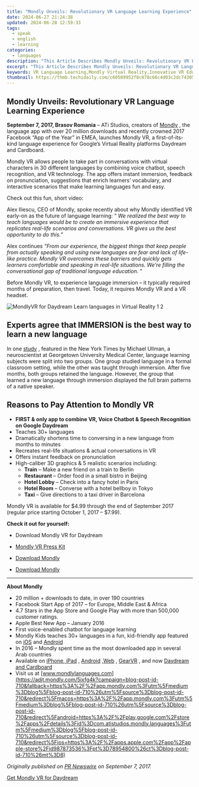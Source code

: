 ```yaml
---
title: "Mondly Unveils: Revolutionary VR Language Learning Experience"
date: 2024-06-27 21:24:38
updated: 2024-06-28 12:59:33
tags:
  - speak
  - english
  - learning
categories:
  - languages
description: "This Article Describes Mondly Unveils: Revolutionary VR Language Learning Experience"
excerpt: "This Article Describes Mondly Unveils: Revolutionary VR Language Learning Experience"
keywords: VR Language Learning,Mondly Virtual Reality,Innovative VR Education,Immersive Educational Technology,Future of Language Acquisition,Enhancing Linguistic Skills with VR,Revolutionary Multilingual Training
thumbnail: https://thmb.techidaily.com/c60589952f8c878c66c4d03c2dc7430570638a52b8139e832f43c3d01160d93d.png
---
```


## Mondly Unveils: Revolutionary VR Language Learning Experience

**September 7, 2017, Brasov Romania** –  ATi Studios, creators of [Mondly](https://adjt.mondly.com/5ixfg4k?campaign=blog-post-id-710&fallback=https%3A%2F%2Fapp.mondly.com%3Futm%5Fmedium%3Dblog%5Fblog-post-id-710%26utm%5Fsource%3Dblog-post-id-710&redirect%5Fmacos=https%3A%2F%2Fapp.mondly.com%3Futm%5Fmedium%3Dblog%5Fblog-post-id-710%26utm%5Fsource%3Dblog-post-id-710&redirect%5Fandroid=https%3A%2F%2Fplay.google.com%2Fstore%2Fapps%2Fdetails%3Fid%3Dcom.atistudios.mondly.languages%3Futm%5Fmedium%3Dblog%5Fblog-post-id-710%26utm%5Fsource%3Dblog-post-id-710&redirect%5Fios=https%3A%2F%2Fapps.apple.com%2Fapp%2Fapple-store%2Fid987873536%3Fpt%3D78954800%26ct%3Dblog-post-id-710%26mt%3D8) , the language app with over 20 million downloads and recently crowned 2017 Facebook “App of the Year” in EMEA, launches Mondly VR, a first-of-its-kind language experience for Google’s Virtual Reality platforms Daydream and Cardboard.

 Mondly VR allows people to take part in conversations with virtual characters in 30 different languages by combining voice chatbot, speech recognition, and VR technology. The app offers instant immersion, feedback on pronunciation, suggestions that enrich learners’ vocabulary, and interactive scenarios that make learning languages fun and easy.

Check out this fun, short video:

 Alex Iliescu, CEO of Mondly, spoke recently about why Mondly identified VR early-on as the future of language learning: “   _We realized the best way to teach languages would be to create an immersive experience that replicates real-life scenarios and conversations. VR gives us the best opportunity to do this.”_

Alex continues   _“From our experience, the biggest things that keep people from actually speaking and using new languages are fear and lack of life-like practice. Mondly VR overcomes these barriers and quickly gets learners comfortable and speaking in real-life situations. We’re filling the conversational gap of traditional language education._ ”

 Before Mondly VR, to experience language immersion – it typically required months of preparation, then travel. Today, it requires Mondly VR and a VR headset.

![MondlyVR for Daydream Learn languages in Virtual Reality 1 2](https://edge.mondly.com/blog/wp-content/uploads/2017/10/MondlyVR-for-Daydream-Learn-languages-in-Virtual-Reality-1_2.gif "Mondly Launches The First Vr Language App With Speech Recognition On Daydream 2")

## Experts agree that IMMERSION is the best way to learn a new language

In one [study](http://www.nytimes.com/2012/04/03/science/how-immersion-helps-to-learn-a-new-language.html?mcubz=1)  , featured in the New York Times by Michael Ullman, a neuroscientist at Georgetown University Medical Center, language learning subjects were split into two groups. One group studied language in a formal classroom setting, while the other was taught through immersion. After five months, both groups retained the language. However, the group that learned a new language through immersion displayed the full brain patterns of a native speaker.

## Reasons to Pay Attention to Mondly VR

* **FIRST & only app to combine VR, Voice Chatbot & Speech Recognition on Google Daydream**
* Teaches 30+ languages
* Dramatically shortens time to conversing in a new language from months to minutes
* Recreates real-life situations & actual conversations in VR
* Offers instant feedback on pronunciation
* High-caliber 3D graphics & 5 realistic scenarios including:  
  * **Train**  – Make a new friend on a train to Berlin  
  * **Restaurant**  – Order food in a small bistro in Beijing  
  * **Hotel Lobby**  – Check into a fancy hotel in Paris  
  * **Hotel Room**  – Converse with a hotel bellboy in Tokyo  
  * **Taxi**  – Give directions to a taxi driver in Barcelona

 Mondly VR is available for $4.99 through the end of September 2017 (regular price starting October 1, 2017 – $7.99).

**Check it out for yourself:**

* Download Mondly VR for Daydream
* [Mondly VR Press Kit](https://www.dropbox.com/sh/vo4j5214zvwdxy5/AAC20VxIgpuiEe7ED2%5F37VNEa?dl=0)

* [Download Mondly](https://www.facebook.com/sharer/sharer.php?u=https%3A%2F%2Fwww.mondly.com%2Fblog%2Fmeet-first-vr-language-learning-app-daydream%2F&t=Mondly+Launches+the+First+VR+Language+App+with+Speech+Recognition+on+Daydream "Share on Facebook")
* [Download Mondly](https://shop.mondly.com/affiliate.php?ACCOUNT=ATISTUDI&AFFILIATE=108875&PATH=https://www.mondly.com?AFFILIATE=108875)

---

**About Mondly**

* 20 million + downloads to date, in over 190 countries
* Facebook Start App of 2017 – for Europe, Middle East & Africa
* 4.7 Stars in the App Store and Google Play with more than 500,000 customer ratings.
* Apple Best New App – January 2016
* First voice-enabled chatbot for language learning
* Mondly Kids teaches 30+ languages in a fun, kid-friendly app featured on [iOS](https://itunes.apple.com/us/app/id1204344868?mt=8)  and [Android](https://apps.apple.com/us/app/kids-learn-languages-by-mondly/id1204344868)
* In 2016 – Mondly spent time as the most downloaded app in several Arab countries
* Available on [iPhone, iPad](https://adjt.mondly.com/5ixfg4k?campaign=blog-post-id-710&fallback=https%3A%2F%2Fapp.mondly.com%3Futm%5Fmedium%3Dblog%5Fblog-post-id-710%26utm%5Fsource%3Dblog-post-id-710&redirect%5Fmacos=https%3A%2F%2Fapp.mondly.com%3Futm%5Fmedium%3Dblog%5Fblog-post-id-710%26utm%5Fsource%3Dblog-post-id-710&redirect%5Fandroid=https%3A%2F%2Fplay.google.com%2Fstore%2Fapps%2Fdetails%3Fid%3Dcom.atistudios.mondly.languages%3Futm%5Fmedium%3Dblog%5Fblog-post-id-710%26utm%5Fsource%3Dblog-post-id-710&redirect%5Fios=https%3A%2F%2Fapps.apple.com%2Fapp%2Fapple-store%2Fid987873536%3Fpt%3D78954800%26ct%3Dblog-post-id-710%26mt%3D8) , [Android](https://adjt.mondly.com/5ixfg4k?campaign=blog-post-id-710&fallback=https%3A%2F%2Fapp.mondly.com%3Futm%5Fmedium%3Dblog%5Fblog-post-id-710%26utm%5Fsource%3Dblog-post-id-710&redirect%5Fmacos=https%3A%2F%2Fapp.mondly.com%3Futm%5Fmedium%3Dblog%5Fblog-post-id-710%26utm%5Fsource%3Dblog-post-id-710&redirect%5Fandroid=https%3A%2F%2Fplay.google.com%2Fstore%2Fapps%2Fdetails%3Fid%3Dcom.atistudios.mondly.languages%3Futm%5Fmedium%3Dblog%5Fblog-post-id-710%26utm%5Fsource%3Dblog-post-id-710&redirect%5Fios=https%3A%2F%2Fapps.apple.com%2Fapp%2Fapple-store%2Fid987873536%3Fpt%3D78954800%26ct%3Dblog-post-id-710%26mt%3D8)  ,[Web](https://adjt.mondly.com/5ixfg4k?campaign=blog-post-id-710&fallback=https%3A%2F%2Fapp.mondly.com%3Futm%5Fmedium%3Dblog%5Fblog-post-id-710%26utm%5Fsource%3Dblog-post-id-710&redirect%5Fmacos=https%3A%2F%2Fapp.mondly.com%3Futm%5Fmedium%3Dblog%5Fblog-post-id-710%26utm%5Fsource%3Dblog-post-id-710&redirect%5Fandroid=https%3A%2F%2Fplay.google.com%2Fstore%2Fapps%2Fdetails%3Fid%3Dcom.atistudios.mondly.languages%3Futm%5Fmedium%3Dblog%5Fblog-post-id-710%26utm%5Fsource%3Dblog-post-id-710&redirect%5Fios=https%3A%2F%2Fapps.apple.com%2Fapp%2Fapple-store%2Fid987873536%3Fpt%3D78954800%26ct%3Dblog-post-id-710%26mt%3D8) , [GearVR](https://www.oculus.com/experiences/gear-vr/1272636489423125/)  , and now [Daydream and Cardboard](https://www.oculus.com/experiences/quest/4214902388537196/?utm%5Fsource=mondly&utm%5Fcampaign=blog&utm%5Fchannel=direct)
* Visit us at [www.mondlylanguages.com](https://adjt.mondly.com/5ixfg4k?campaign=blog-post-id-710&fallback=https%3A%2F%2Fapp.mondly.com%3Futm%5Fmedium%3Dblog%5Fblog-post-id-710%26utm%5Fsource%3Dblog-post-id-710&redirect%5Fmacos=https%3A%2F%2Fapp.mondly.com%3Futm%5Fmedium%3Dblog%5Fblog-post-id-710%26utm%5Fsource%3Dblog-post-id-710&redirect%5Fandroid=https%3A%2F%2Fplay.google.com%2Fstore%2Fapps%2Fdetails%3Fid%3Dcom.atistudios.mondly.languages%3Futm%5Fmedium%3Dblog%5Fblog-post-id-710%26utm%5Fsource%3Dblog-post-id-710&redirect%5Fios=https%3A%2F%2Fapps.apple.com%2Fapp%2Fapple-store%2Fid987873536%3Fpt%3D78954800%26ct%3Dblog-post-id-710%26mt%3D8)

 _Originally published on [PR Newswire](https://www.prnewswire.com/news-releases/mondly-launches-the-first-vr-language-app-with-speech-recognition-for-daydream-300515709.html) on September 7, 2017._

[Get Mondly VR for Daydream](https://www.oculus.com/experiences/quest/4214902388537196/?utm%5Fsource=mondly&utm%5Fcampaign=blog&utm%5Fchannel=direct "Get Mondly VR for Daydream")

<ins class="adsbygoogle"
     style="display:block"
     data-ad-format="autorelaxed"
     data-ad-client="ca-pub-7571918770474297"
     data-ad-slot="1223367746"></ins>



<ins class="adsbygoogle"
     style="display:block"
     data-ad-client="ca-pub-7571918770474297"
     data-ad-slot="8358498916"
     data-ad-format="auto"
     data-full-width-responsive="true"></ins>
